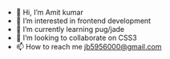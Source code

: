 - 👋 Hi, I’m Amit kumar
- 👀 I’m interested in frontend development
- 🌱 I’m currently learning pug/jade
- 💞️ I’m looking to collaborate on CSS3
- 📫 How to reach me jb5956000@gmail.com

